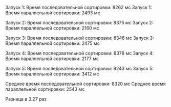 Запуск 1: Время последовательной сортировки: 8262 мс
Запуск 1: Время параллельной сортировки: 2493 мс

Запуск 2: Время последовательной сортировки: 8375 мс
Запуск 2: Время параллельной сортировки: 2160 мс

Запуск 3: Время последовательной сортировки: 8346 мс
Запуск 3: Время параллельной сортировки: 2475 мс

Запуск 4: Время последовательной сортировки: 8378 мс
Запуск 4: Время параллельной сортировки: 2177 мс

Запуск 5: Время последовательной сортировки: 8243 мс
Запуск 5: Время параллельной сортировки: 3412 мс

Среднее время последовательной сортировки: 8320 мс
Среднее время параллельной сортировки: 2543 мс

Разница в 3.27 раз